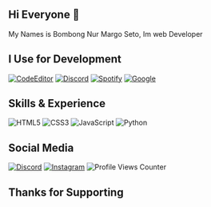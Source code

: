 <h2 align='left'>
  Hi Everyone 👋
  </h2>
 
My Names is Bombong Nur Margo Seto, Im web Developer

<h2 align='left'>
 I Use for Development
</h2>

[![CodeEditor](https://img.shields.io/badge/Code%20Editor-VS%20Code-blue/?logo=visualstudiocode&logoColor=blue&color=blue)](https://code.visualstudio.com/)
[![Discord](https://img.shields.io/badge/Communication-Discord-blue/?logo=discord&logoColor=warning&color=7289DA)](https://discord.gg/j72rrwTFj4)
[![Spotify](https://img.shields.io/badge/Chill-Spotify-blue/?logo=spotify&logoColor=warning&color=1DB954)](https://spotify.com)
[![Google](https://img.shields.io/badge/My%20Brain-Google-blue/?logo=google&logoColor=warning&color=red)](https://google.com)

<h2 align='left'>
  Skills & Experience  
 </h2>
 
![HTML5](https://img.shields.io/badge/html5-%23E34F26.svg?style=for-the-badge&logo=html5&logoColor=white)
![CSS3](https://img.shields.io/badge/css3-%231572B6.svg?style=for-the-badge&logo=css3&logoColor=white)
![JavaScript](https://img.shields.io/badge/javascript-%23323330.svg?style=for-the-badge&logo=javascript&logoColor=%23F7DF1E)
![Python](https://img.shields.io/badge/python-3670A0?style=for-the-badge&logo=python&logoColor=ffdd54)
 
<h2 align='left'>
  Social Media
 </h2>

[![Discord](https://img.shields.io/badge/Discord-%237289DA.svg?logo=discord&logoColor=white)](htttps://discord.gg/HjxDev#0001)
[![Instagram](https://img.shields.io/badge/Instagram-%23E4405F.svg?logo=Instagram&logoColor=white)](https://www.instagram.com/bom.exe)
![Profile Views Counter](https://komarev.com/ghpvc/?username=rapiariep&&style=flat&color=green)

<h2 align='left'>
  Thanks for Supporting
 </h2>
 
